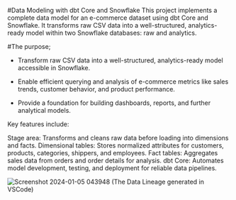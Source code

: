 #Data Modeling with dbt Core and Snowflake
This project implements a complete data model for an e-commerce dataset using dbt Core and Snowflake. It transforms raw CSV data into a well-structured, analytics-ready model within two Snowflake databases: raw and analytics. 

#The purpose;
* Transform raw CSV data into a well-structured, analytics-ready model accessible in Snowflake.

* Enable efficient querying and analysis of e-commerce metrics like sales trends, customer behavior, and product performance.

* Provide a foundation for building dashboards, reports, and further analytical models.

Key features include:

Stage area: Transforms and cleans raw data before loading into dimensions and facts.
Dimensional tables: Stores normalized attributes for customers, products, categories, shippers, and employees.
Fact tables: Aggregates sales data from orders and order details for analysis.
dbt Core: Automates model development, testing, and deployment for reliable data pipelines.


![Screenshot 2024-01-05 043948](https://github.com/mustafa0taru/data_modeling_with_dbt_Core_and_Snowflake/assets/81088966/bcfbf5c3-270c-48b1-8e03-2c6dfdd14665)
               (The Data Lineage generated in VSCode)

